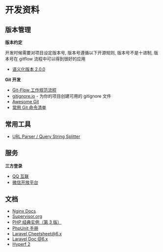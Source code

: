 # 开发资料

## 版本管理

**版本约定**

开发时候需要对项目设定版本号, 版本号遵循以下开源规则, 版本号不是十进制, 版本号在 gitflow 流程中可以得到很好的应用

-   [语义化版本 2.0.0](https://semver.org/lang/zh-CN/)

**Git 开发**

-   [Git-Flow 工作规范流程](./git/intro-git-flow.md)
-   [gitignore.io](https://www.toptal.com/developers/gitignore) - 为你的项目创建可用的 gitignore 文件
-   [Awesome Git](https://github.com/dictcp/awesome-git)
-   [常用 Git 命令清单](https://www.ruanyifeng.com/blog/2015/12/git-cheat-sheet.html)

## 常用工具

-   [URL Parser / Query String Splitter](https://www.freeformatter.com/url-parser-query-string-splitter.html)

## 服务

**三方登录**

-   [QQ 互联](https://connect.qq.com)
-   [微信开放平台](https://open.weixin.qq.com)

## 文档

-   [Nginx Docs](https://docs.nginx.com)
-   [Supervisor.org](http://supervisord.org)
-   [PHP 经典实例（第 3 版）](https://item.jd.com/11746756.html)
-   [PhpUnit 手册](https://phpunit.readthedocs.io/zh_CN/latest/)
-   [Laravel Cheetsheet@6.x](https://learnku.com/docs/laravel-cheatsheet/6.0)
-   [Laravel Doc @6.x](https://learnku.com/docs/laravel/6.x)
-   [Hyperf 2](https://hyperf.wiki/2.0/#/)
